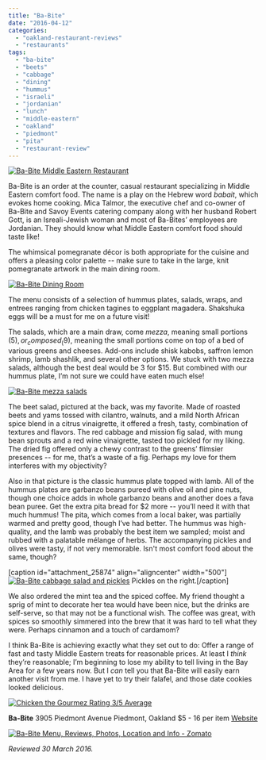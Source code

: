 ```yaml
---
title: "Ba-Bite"
date: "2016-04-12"
categories: 
  - "oakland-restaurant-reviews"
  - "restaurants"
tags: 
  - "ba-bite"
  - "beets"
  - "cabbage"
  - "dining"
  - "hummus"
  - "israeli"
  - "jordanian"
  - "lunch"
  - "middle-eastern"
  - "oakland"
  - "piedmont"
  - "pita"
  - "restaurant-review"
---
```


[![Ba-Bite Middle Eastern Restaurant](http://s3.amazonaws.com/thegourmez-wpmedia/2016/04/Ba-Bite-01-2-500x352.jpg)](http://s3.amazonaws.com/thegourmez-wpmedia/2016/04/Ba-Bite-01-2.jpg)

Ba-Bite is an order at the counter, casual restaurant specializing in Middle Eastern comfort food. The name is a play on the Hebrew word _babait_, which evokes home cooking. Mica Talmor, the executive chef and co-owner of Ba-Bite and Savoy Events catering company along with her husband Robert Gott, is an Isreali-Jewish woman and most of Ba-Bites’ employees are Jordanian. They should know what Middle Eastern comfort food should taste like!

The whimsical pomegranate décor is both appropriate for the cuisine and offers a pleasing color palette -- make sure to take in the large, knit pomegranate artwork in the main dining room.

[![Ba-Bite Dining Room](http://s3.amazonaws.com/thegourmez-wpmedia/2016/04/Ba-Bite-02-362x500.jpg)](http://s3.amazonaws.com/thegourmez-wpmedia/2016/04/Ba-Bite-02.jpg)

The menu consists of a selection of hummus plates, salads, wraps, and entrees ranging from chicken tagines to eggplant magadera. Shakshuka eggs will be a must for me on a future visit!

The salads, which are a main draw, come _mezza_, meaning small portions ($5), or _composed_ ($9), meaning the small portions come on top of a bed of various greens and cheeses. Add-ons include shisk kabobs, saffron lemon shrimp, lamb shashlik, and several other options. We stuck with two mezza salads, although the best deal would be 3 for $15. But combined with our hummus plate, I’m not sure we could have eaten much else!

[![Ba-Bite mezza salads](http://s3.amazonaws.com/thegourmez-wpmedia/2016/04/Ba-Bite-05-2-500x334.jpg)](http://s3.amazonaws.com/thegourmez-wpmedia/2016/04/Ba-Bite-05-2.jpg)

The beet salad, pictured at the back, was my favorite. Made of roasted beets and yams tossed with cilantro, walnuts, and a mild North African spice blend in a citrus vinaigrette, it offered a fresh, tasty, combination of textures and flavors. The red cabbage and mission fig salad, with mung bean sprouts and a red wine vinaigrette, tasted too pickled for my liking. The dried fig offered only a chewy contrast to the greens’ flimsier presences -- for me, that’s a waste of a fig. Perhaps my love for them interferes with my objectivity?

Also in that picture is the classic hummus plate topped with lamb. All of the hummus plates are garbanzo beans pureed with olive oil and pine nuts, though one choice adds in whole garbanzo beans and another does a fava bean puree. Get the extra pita bread for $2 more -- you’ll need it with that much hummus! The pita, which comes from a local baker, was partially warmed and pretty good, though I’ve had better. The hummus was high-quality, and the lamb was probably the best item we sampled; moist and rubbed with a palatable mélange of herbs. The accompanying pickles and olives were tasty, if not very memorable. Isn't most comfort food about the same, though?

\[caption id="attachment\_25874" align="aligncenter" width="500"\][![Ba-Bite cabbage salad and pickles](http://s3.amazonaws.com/thegourmez-wpmedia/2016/04/Ba-Bite-04-2-500x349.jpg)](http://s3.amazonaws.com/thegourmez-wpmedia/2016/04/Ba-Bite-04-2.jpg) Pickles on the right.\[/caption\]

We also ordered the mint tea and the spiced coffee. My friend thought a sprig of mint to decorate her tea would have been nice, but the drinks are self-serve, so that may not be a functional wish. The coffee was great, with spices so smoothly simmered into the brew that it was hard to tell what they were. Perhaps cinnamon and a touch of cardamom?

I think Ba-Bite is achieving exactly what they set out to do: Offer a range of fast and tasty Middle Eastern treats for reasonable prices. At least I _think_ they’re reasonable; I’m beginning to lose my ability to tell living in the Bay Area for a few years now. But I _can_ tell you that Ba-Bite will easily earn another visit from me. I have yet to try their falafel, and those date cookies looked delicious.

[![Chicken the Gourmez Rating 3/5 Average](http://s3.amazonaws.com/thegourmez-wpmedia/2009/02/rating_chicken11.gif)](http://s3.amazonaws.com/thegourmez-wpmedia/2009/02/rating_chicken11.gif)

**Ba-Bite** 3905 Piedmont Avenue Piedmont, Oakland $5 - 16 per item [Website](http://www.babiteoakland.com/)

[![Ba-Bite Menu, Reviews, Photos, Location and Info - Zomato](https://www.zomato.com/logo/18100738/minilink)](https://www.zomato.com/oakland-ca/ba-bite-1-piedmont "View Menu, Reviews, Photos & Information about Ba-Bite, Piedmont and other Restaurants in Oakland")

_Reviewed 30 March 2016._
